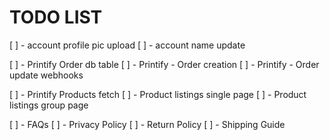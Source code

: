 # TODO LIST

[ ] - account profile pic upload
[ ] - account name update

[ ] - Printify Order db table
[ ] - Printify - Order creation
[ ] - Printify - Order update webhooks

[ ] - Printify Products fetch
[ ] - Product listings single page
[ ] - Product listings group page

[ ] - FAQs
[ ] - Privacy Policy
[ ] - Return Policy
[ ] - Shipping Guide

